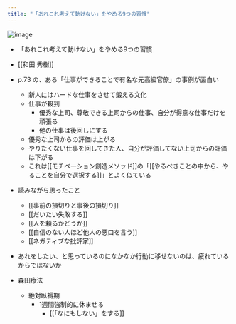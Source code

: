 ```yaml
---
title: "「あれこれ考えて動けない」をやめる9つの習慣"
---
```


![image](https://gyazo.com/c8b73480ccf601e355faacb19c795611/thumb/1000)

- 「あれこれ考えて動けない」をやめる9つの習慣
- [[和田 秀樹]]

- p.73 の、ある「仕事ができることで有名な元高級官僚」の事例が面白い
    - 新人にはハードな仕事をさせて鍛える文化
    - 仕事が殺到
        - 優秀な上司、尊敬できる上司からの仕事、自分が得意な仕事だけを頑張る
        - 他の仕事は後回しにする
    - 優秀な上司からの評価は上がる
    - やりたくない仕事を回してきた人、自分が評価してない上司からの評価は下がる
    - これは[[モチベーション創造メソッド]]の「[[やるべきことの中から、やることを自分で選択する]]」とよく似ている


- 読みながら思ったこと
    - [[事前の損切りと事後の損切り]]
    - [[だいたい失敗する]]
    - [[人を頼るかどうか]]
    - [[自信のない人ほど他人の悪口を言う]]
    - [[ネガティブな批評家]]

- あれをしたい、と思っているのになかなか行動に移せないのは、疲れているからではないか

- 森田療法
    - 絶対臥褥期
        - 1週間強制的に休ませる
            - [[「なにもしない」をする]]
